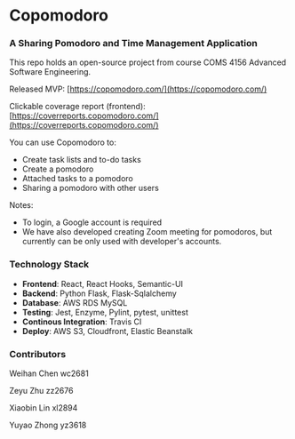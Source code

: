 # Copomodoro

### A Sharing Pomodoro and Time Management Application

This repo holds an open-source project from course COMS 4156 Advanced Software Engineering.

Released MVP: [https://copomodoro.com/](https://copomodoro.com/)

Clickable coverage report (frontend): [https://coverreports.copomodoro.com/](https://coverreports.copomodoro.com/)

You can use Copomodoro to:

- Create task lists and to-do tasks
- Create a pomodoro
- Attached tasks to a pomodoro
- Sharing a pomodoro with other users

Notes:
- To login, a Google account is required
- We have also developed creating Zoom meeting for pomodoros, but currently can be only used with developer's accounts.

### Technology Stack

- **Frontend**: React, React Hooks, Semantic-UI
- **Backend**: Python Flask, Flask-Sqlalchemy
- **Database**: AWS RDS MySQL
- **Testing**: Jest, Enzyme, Pylint, pytest, unittest
- **Continous Integration**: Travis CI
- **Deploy**: AWS S3, Cloudfront, Elastic Beanstalk

### Contributors

Weihan Chen wc2681

Zeyu Zhu zz2676

Xiaobin Lin xl2894

Yuyao Zhong yz3618






